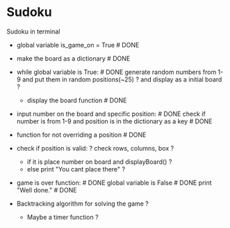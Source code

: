 # Sudoku
Sudoku in terminal

- global variable is_game_on = True                                                                     # DONE

- make the board as a dictionary                                                                        # DONE

- while global variable is True:                                                                        # DONE
  generate random numbers from 1-9 and put them in random positions(~25)                                ?
  and display as a initial board                                                                        ?  
  - display the board function                                                                          # DONE
  
- input number on the board and specific position:                                                      # DONE
  check if number is from 1-9 and position is in the dictionary as a key                                # DONE

- function for not overriding a position                                                                # DONE

- check if position is valid:                                                                           ?
  check rows, columns, box                                                                              ?  
  - if it is place number on board and displayBoard()                                                   ?
  - else print "You cant place there"                                                                   ?

- game is over function:                                                                                # DONE
  global variable is False                                                                              # DONE
  print "Well done."                                                                                    # DONE      
  
- Backtracking algorithm for solving the game                                                           ?    

  - Maybe a timer function                                                                              ?      
